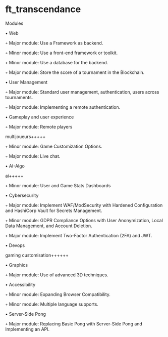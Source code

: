 # ft_transcendance


Modules

• Web

  ◦ Major module: Use a Framework as backend.
  
  ◦ Minor module: Use a front-end framework or toolkit.
  
  ◦ Minor module: Use a database for the backend.
  
  ◦ Major module: Store the score of a tournament in the Blockchain.

• User Management

  ◦ Major module: Standard user management, authentication, users across tournaments.

  ◦ Major module: Implementing a remote authentication.

• Gameplay and user experience

  ◦ Major module: Remote players

multijoueurs+++++
  
  ◦ Minor module: Game Customization Options.
  
  ◦ Major module: Live chat.

• AI-Algo

ai+++++

  ◦ Minor module: User and Game Stats Dashboards
  
• Cybersecurity

  ◦ Major module: Implement WAF/ModSecurity with Hardened Configuration and HashiCorp Vault for Secrets Management.

  ◦ Minor module: GDPR Compliance Options with User Anonymization, Local Data Management, and Account Deletion.

  ◦ Major module: Implement Two-Factor Authentication (2FA) and JWT.

• Devops

gaming customisation++++++

• Graphics

  ◦ Major module: Use of advanced 3D techniques.
  
• Accessibility
  
  ◦ Minor module: Expanding Browser Compatibility.
  
  ◦ Minor module: Multiple language supports.

• Server-Side Pong

  ◦ Major module: Replacing Basic Pong with Server-Side Pong and Implementing an API.
  
